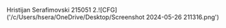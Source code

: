 Hristijan Serafimovski 215051
2.![CFG]('/c/Users/hsera/OneDrive/Desktop/Screenshot 2024-05-26 211316.png')
